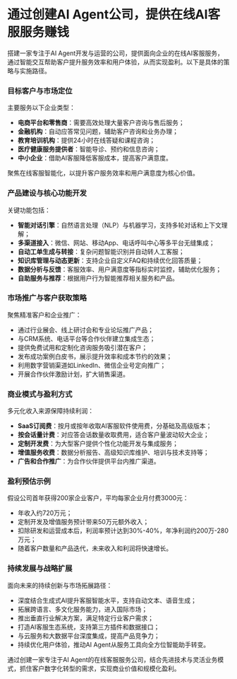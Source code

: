 # 通过创建AI Agent公司，提供在线AI客服服务赚钱

搭建一家专注于AI Agent开发与运营的公司，提供面向企业的在线AI客服服务，通过智能交互帮助客户提升服务效率和用户体验，从而实现盈利。以下是具体的策略与实施路径。

### 目标客户与市场定位  
主要服务以下企业类型：  
* **电商平台和零售商**：需要高效处理大量客户咨询与售后服务；  
* **金融机构**：自动应答常见问题，辅助客户咨询和业务办理；  
* **教育培训机构**：提供24小时在线答疑和课程咨询；  
* **医疗健康服务提供者**：智能导诊、预约和信息咨询；  
* **中小企业**：借助AI客服降低客服成本，提高客户满意度。  

聚焦在线客服智能化，以提升客户服务效率和用户满意度为核心价值。

### 产品建设与核心功能开发  
关键功能包括：  
* **智能对话引擎**：自然语言处理（NLP）与机器学习，支持多轮对话和上下文理解；  
* **多渠道接入**：微信、网站、移动App、电话呼叫中心等多平台无缝集成；  
* **自动工单生成与转接**：复杂问题智能识别并自动转人工客服；  
* **知识库管理与动态更新**：支持企业自定义FAQ和持续优化回答质量；  
* **数据分析与反馈**：客服效率、用户满意度等指标实时监控，辅助优化服务；  
* **自助服务与推荐**：根据用户行为智能推荐相关服务和产品。  

### 市场推广与客户获取策略  
聚焦精准客户和企业推广：  
* 通过行业展会、线上研讨会和专业论坛推广产品；  
* 与CRM系统、电话平台等合作伙伴建立集成生态；  
* 提供免费试用和定制化咨询服务吸引潜在客户；  
* 发布成功案例白皮书，展示提升效率和成本节约的效果；  
* 利用数字营销渠道如LinkedIn、微信企业号定向推广；  
* 开展合作伙伴激励计划，扩大销售渠道。  

### 商业模式与盈利方式  
多元化收入来源保障持续利润：  
* **SaaS订阅费**：按月或按年收取AI客服软件使用费，分基础及高级版本；  
* **按会话量计费**：对应答会话数量收取费用，适合客户量波动较大企业；  
* **定制开发费**：为大型客户提供个性化功能开发与集成服务；  
* **增值服务收费**：数据分析报告、高级知识库维护、培训与技术支持等；  
* **广告和合作推广**：为合作伙伴提供平台内推广渠道。  

### 盈利预估示例  
假设公司首年获得200家企业客户，平均每家企业月付费3000元：  
* 年收入约720万元；  
* 定制开发及增值服务预计带来50万元额外收入；  
* 扣除研发和运营成本后，利润率预计达到30%-40%，年净利润约200万-280万元；  
* 随着客户数量和产品迭代，未来收入和利润将快速增长。

### 持续发展与战略扩展  
面向未来的持续创新与市场拓展路径：  
* 深度结合生成式AI提升客服智能水平，支持自动文本、语音生成；  
* 拓展跨语言、多文化服务能力，进入国际市场；  
* 推出垂直行业解决方案，满足特定行业客户需求；  
* 打造AI客服生态系统，支持第三方插件和数据接口；  
* 与云服务和大数据平台深度集成，提高产品竞争力；  
* 持续优化用户体验，推动AI Agent从服务工具向全方位智能助手转变。  

通过创建一家专注于AI Agent的在线客服服务公司，结合先进技术与灵活业务模式，抓住客户数字化转型的需求，实现商业价值和规模化盈利。